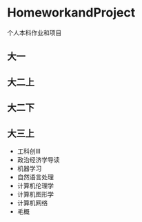 # HomeworkandProject
个人本科作业和项目
## 大一
## 大二上
## 大二下
## 大三上
- 工科创Ⅲ
- 政治经济学导读
- 机器学习
- 自然语言处理
- 计算机伦理学
- 计算机图形学
- 计算机网络
- 毛概
